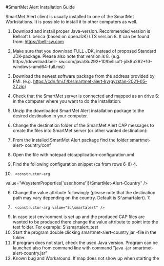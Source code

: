#SmartMet Alert Installation Guide 

SmartMet Alert client is usually installed to one of the SmartMet Workstations. It is possible to 
install it to other computers as well.  

1. Download and install proper Java-version.  Recommended version is Bellsoft Liberica 
(based on openJDK) LTS version 8. It can be found from: https://bell-sw.com 

2. Make sure that you download FULL JDK, instead of proposed Standard JDK-package. 
Please also note that version is 8. (e.g. https://download.bell-
sw.com/java/8u292+10/bellsoft-jdk8u292+10-windows-amd64-full.msi) 
3. Download the newest software package from the address provided by FMI. (e.g. 
https://cdn.fmi.fi/b/smartmet-alert-kyrgyzstan-2021-05-27.zip) 
4. Check that the SmartMet server is connected and mapped as an drive S: in the computer 
where you want to do the installation.  
5. Unzip the downloaded SmartMet Alert installation package to the desired destination in 
your computer. 
6. Change the destination folder of the SmartMet Alert CAP messages to create the files 
into SmartMet server (or other wanted destination): 
1. From the installed SmartMet Alert package find the folder:smartmet-alert-
country/conf  
2. Open the file with notepad etc:application-configuration.xml 
3. Find the following configuration snippet (ca from rows 6-8) 4.  <bean id="repositoryOutputFolder" class="java.lang.String"> 
5.      <constructor-arg 
value="#{systemProperties['user.home']}/SmartMet-Alert-Country" 
/> 
</bean> 
 
6. Change the value attribute followingly (please note that the destination path may 
vary depending on the country. Default is S:\smartalert).  7.  <bean id="repositoryOutputFolder" class="java.lang.String"> 
8.      <constructor-arg value="S:\smartalert" /> 
</bean> 
 
9. In case test environment is set up and the produced CAP files are wanted to be 
produced there change the value attribute to point into the test folder. For 
example: S:\smartalert_test 
7. Start the program double clicking smartmet-alert-country.jar -file in the folder.  
1. If program does not start, check the used Java version. Program can be launched 
also from command line with command "java -jar smartmet-alert-country.jar"  
2. Known bug and Workaround: If map does not show up when starting the 

